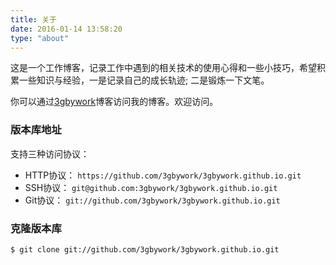 ```yaml
---
title: 关于
date: 2016-01-14 13:58:20
type: "about"
---
```


这是一个工作博客，记录工作中遇到的相关技术的使用心得和一些小技巧，希望积累一些知识与经验，一是记录自己的成长轨迹; 二是锻炼一下文笔。

你可以通过[3gbywork](http://3gbywork.github.io/)博客访问我的博客。欢迎访问。

### 版本库地址

支持三种访问协议：

* HTTP协议： `https://github.com/3gbywork/3gbywork.github.io.git`
* SSH协议： `git@github.com:3gbywork/3gbywork.github.io.git`
* Git协议： `git://github.com/3gbywork/3gbywork.github.io.git`

### 克隆版本库

`$ git clone git://github.com/3gbywork/3gbywork.github.io.git`
